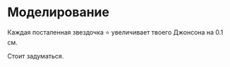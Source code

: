 # Моделирование

Каждая посталенная звездочка ⭐ увеличивает твоего Джонсона на 0.1 см.

Стоит задуматься.

